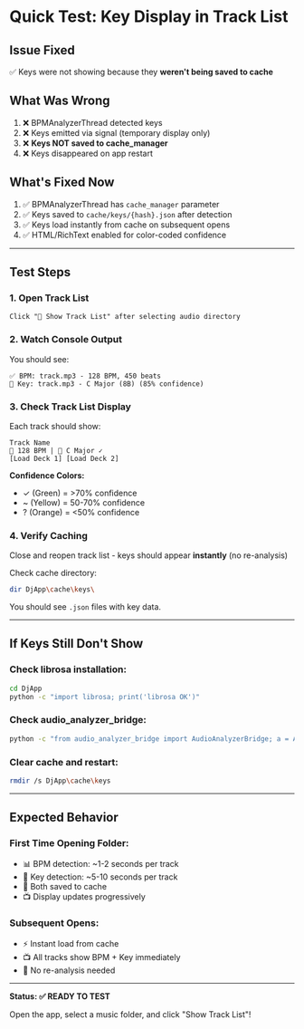 # Quick Test: Key Display in Track List

## Issue Fixed
✅ Keys were not showing because they **weren't being saved to cache**

## What Was Wrong
1. ❌ BPMAnalyzerThread detected keys
2. ❌ Keys emitted via signal (temporary display only)
3. ❌ **Keys NOT saved to cache_manager**
4. ❌ Keys disappeared on app restart

## What's Fixed Now
1. ✅ BPMAnalyzerThread has `cache_manager` parameter
2. ✅ Keys saved to `cache/keys/{hash}.json` after detection
3. ✅ Keys load instantly from cache on subsequent opens
4. ✅ HTML/RichText enabled for color-coded confidence

---

## Test Steps

### 1. Open Track List
```
Click "🎵 Show Track List" after selecting audio directory
```

### 2. Watch Console Output
You should see:
```
✅ BPM: track.mp3 - 128 BPM, 450 beats
🎹 Key: track.mp3 - C Major (8B) (85% confidence)
```

### 3. Check Track List Display
Each track should show:
```
Track Name
🎵 128 BPM | 🎹 C Major ✓
[Load Deck 1] [Load Deck 2]
```

**Confidence Colors:**
- ✓ (Green) = >70% confidence
- ~ (Yellow) = 50-70% confidence
- ? (Orange) = <50% confidence

### 4. Verify Caching
Close and reopen track list - keys should appear **instantly** (no re-analysis)

Check cache directory:
```bash
dir DjApp\cache\keys\
```

You should see `.json` files with key data.

---

## If Keys Still Don't Show

### Check librosa installation:
```bash
cd DjApp
python -c "import librosa; print('librosa OK')"
```

### Check audio_analyzer_bridge:
```bash
python -c "from audio_analyzer_bridge import AudioAnalyzerBridge; a = AudioAnalyzerBridge(); print('Has detect_key:', hasattr(a, 'detect_key'))"
```

### Clear cache and restart:
```bash
rmdir /s DjApp\cache\keys
```

---

## Expected Behavior

### First Time Opening Folder:
- 📊 BPM detection: ~1-2 seconds per track
- 🎹 Key detection: ~5-10 seconds per track
- 💾 Both saved to cache
- 📺 Display updates progressively

### Subsequent Opens:
- ⚡ Instant load from cache
- 📺 All tracks show BPM + Key immediately
- 🎯 No re-analysis needed

---

**Status: ✅ READY TO TEST**

Open the app, select a music folder, and click "Show Track List"!

